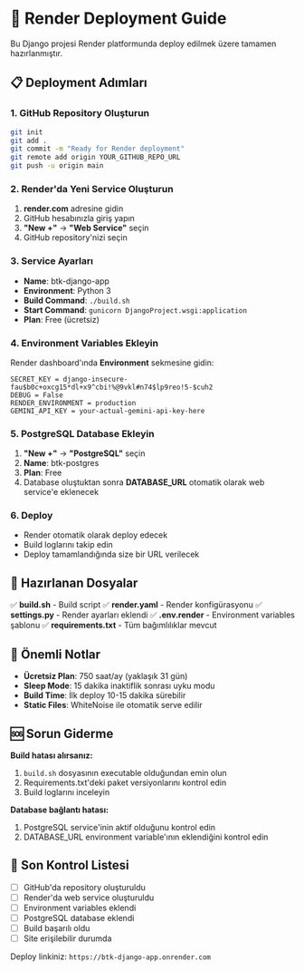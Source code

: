 # 🚀 Render Deployment Guide

Bu Django projesi Render platformunda deploy edilmek üzere tamamen hazırlanmıştır.

## 📋 Deployment Adımları

### 1. GitHub Repository Oluşturun
```bash
git init
git add .
git commit -m "Ready for Render deployment"
git remote add origin YOUR_GITHUB_REPO_URL
git push -u origin main
```

### 2. Render'da Yeni Service Oluşturun
1. **render.com** adresine gidin
2. GitHub hesabınızla giriş yapın
3. **"New +"** → **"Web Service"** seçin
4. GitHub repository'nizi seçin

### 3. Service Ayarları
- **Name**: btk-django-app
- **Environment**: Python 3
- **Build Command**: `./build.sh`
- **Start Command**: `gunicorn DjangoProject.wsgi:application`
- **Plan**: Free (ücretsiz)

### 4. Environment Variables Ekleyin
Render dashboard'ında **Environment** sekmesine gidin:

```
SECRET_KEY = django-insecure-fau$b0c+oxcg15*dl+x9^cbi!%@9vkl#n74$lp9reo!5-$cuh2
DEBUG = False
RENDER_ENVIRONMENT = production
GEMINI_API_KEY = your-actual-gemini-api-key-here
```

### 5. PostgreSQL Database Ekleyin
1. **"New +"** → **"PostgreSQL"** seçin
2. **Name**: btk-postgres
3. **Plan**: Free
4. Database oluştuktan sonra **DATABASE_URL** otomatik olarak web service'e eklenecek

### 6. Deploy
- Render otomatik olarak deploy edecek
- Build loglarını takip edin
- Deploy tamamlandığında size bir URL verilecek

## 📁 Hazırlanan Dosyalar

✅ **build.sh** - Build script
✅ **render.yaml** - Render konfigürasyonu
✅ **settings.py** - Render ayarları eklendi
✅ **.env.render** - Environment variables şablonu
✅ **requirements.txt** - Tüm bağımlılıklar mevcut

## 🔧 Önemli Notlar

- **Ücretsiz Plan**: 750 saat/ay (yaklaşık 31 gün)
- **Sleep Mode**: 15 dakika inaktiflik sonrası uyku modu
- **Build Time**: İlk deploy 10-15 dakika sürebilir
- **Static Files**: WhiteNoise ile otomatik serve edilir

## 🆘 Sorun Giderme

**Build hatası alırsanız:**
1. `build.sh` dosyasının executable olduğundan emin olun
2. Requirements.txt'deki paket versiyonlarını kontrol edin
3. Build loglarını inceleyin

**Database bağlantı hatası:**
1. PostgreSQL service'inin aktif olduğunu kontrol edin
2. DATABASE_URL environment variable'ının eklendiğini kontrol edin

## 🎯 Son Kontrol Listesi

- [ ] GitHub'da repository oluşturuldu
- [ ] Render'da web service oluşturuldu
- [ ] Environment variables eklendi
- [ ] PostgreSQL database eklendi
- [ ] Build başarılı oldu
- [ ] Site erişilebilir durumda

Deploy linkiniz: `https://btk-django-app.onrender.com`
